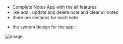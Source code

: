 - Complete Notes App with the all features
- like add , update and delete note and clear all notes
- there are sections for each note


* the system design for the app :

![image](https://github.com/user-attachments/assets/e3f700d7-852d-4dd0-a197-e7855499f7af)
